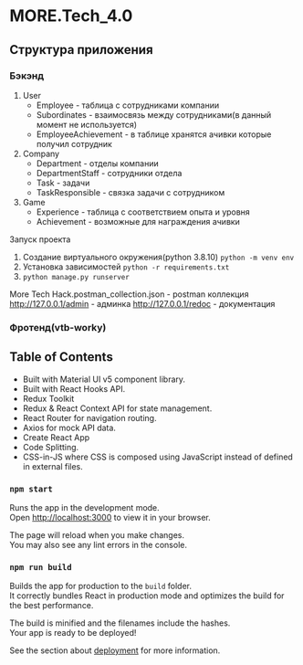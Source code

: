 # MORE.Tech_4.0

## Структура приложения
### Бэкэнд
1) User
    * Employee - таблица с сотрудниками компании
    * Subordinates - взаимосвязь между сотрудниками(в данный момент не используется)
    * EmployeeAchievement - в таблице хранятся ачивки которые получил сотрудник
2) Company
    * Department - отделы компании
    * DepartmentStaff - сотрудники отдела
    * Task - задачи
    * TaskResponsible - связка задачи с сотрудником
3) Game
   * Experience - таблица с соответствием опыта и уровня
   * Achievement - возможные для награждения ачивки

Запуск проекта
1) Создание виртуального окружения(python 3.8.10)
``python -m venv env``
2) Установка зависимостей
``python -r requirements.txt``
3) ``python manage.py runserver``

More Tech Hack.postman_collection.json - postman коллекция
http://127.0.0.1/admin - админка
http://127.0.0.1/redoc - документация

### Фротенд(vtb-worky)
## Table of Contents
- Built with Material UI v5 component library.
- Built with React Hooks API.
- Redux Toolkit
- Redux & React Context API for state management.
- React Router for navigation routing.
- Axios for mock API data.
- Create React App 
- Code Splitting.
- CSS-in-JS where CSS is composed using JavaScript instead of defined in external files.


### `npm start`

Runs the app in the development mode.\
Open [http://localhost:3000](http://localhost:3000) to view it in your browser.

The page will reload when you make changes.\
You may also see any lint errors in the console.

### `npm run build`

Builds the app for production to the `build` folder.\
It correctly bundles React in production mode and optimizes the build for the best performance.

The build is minified and the filenames include the hashes.\
Your app is ready to be deployed!

See the section about [deployment](https://facebook.github.io/create-react-app/docs/deployment) for more information.
